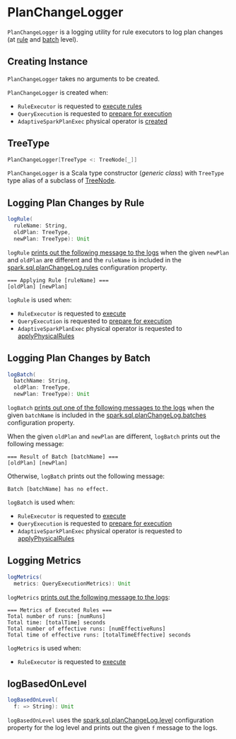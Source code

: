 # PlanChangeLogger

`PlanChangeLogger` is a logging utility for rule executors to log plan changes (at [rule](#logRule) and [batch](#logBatch) level).

## Creating Instance

`PlanChangeLogger` takes no arguments to be created.

`PlanChangeLogger` is created when:

* `RuleExecutor` is requested to [execute rules](RuleExecutor.md#execute)
* `QueryExecution` is requested to [prepare for execution](../QueryExecution.md#prepareForExecution)
* `AdaptiveSparkPlanExec` physical operator is [created](../physical-operators/AdaptiveSparkPlanExec.md#planChangeLogger)

## <span id="TreeType"> TreeType

```scala
PlanChangeLogger[TreeType <: TreeNode[_]]
```

`PlanChangeLogger` is a Scala type constructor (_generic class_) with `TreeType` type alias of a subclass of [TreeNode](TreeNode.md).

## <span id="logRule"> Logging Plan Changes by Rule

```scala
logRule(
  ruleName: String,
  oldPlan: TreeType,
  newPlan: TreeType): Unit
```

`logRule` [prints out the following message to the logs](#logBasedOnLevel) when the given `newPlan` and `oldPlan` are different and the `ruleName` is included in the [spark.sql.planChangeLog.rules](../configuration-properties.md#spark.sql.planChangeLog.rules) configuration property.

```text
=== Applying Rule [ruleName] ===
[oldPlan] [newPlan]
```

`logRule` is used when:

* `RuleExecutor` is requested to [execute](RuleExecutor.md#execute)
* `QueryExecution` is requested to [prepare for execution](../QueryExecution.md#prepareForExecution)
* `AdaptiveSparkPlanExec` physical operator is requested to [applyPhysicalRules](../physical-operators/AdaptiveSparkPlanExec.md#applyPhysicalRules)

## <span id="logBatch"> Logging Plan Changes by Batch

```scala
logBatch(
  batchName: String,
  oldPlan: TreeType,
  newPlan: TreeType): Unit
```

`logBatch` [prints out one of the following messages to the logs](#logBasedOnLevel) when the given `batchName` is included in the [spark.sql.planChangeLog.batches](../configuration-properties.md#spark.sql.planChangeLog.batches) configuration property.

When the given `oldPlan` and `newPlan` are different, `logBatch` prints out the following message:

```text
=== Result of Batch [batchName] ===
[oldPlan] [newPlan]
```

Otherwise, `logBatch` prints out the following message:

```text
Batch [batchName] has no effect.
```

`logBatch` is used when:

* `RuleExecutor` is requested to [execute](RuleExecutor.md#execute)
* `QueryExecution` is requested to [prepare for execution](../QueryExecution.md#prepareForExecution)
* `AdaptiveSparkPlanExec` physical operator is requested to [applyPhysicalRules](../physical-operators/AdaptiveSparkPlanExec.md#applyPhysicalRules)

## <span id="logMetrics"> Logging Metrics

```scala
logMetrics(
  metrics: QueryExecutionMetrics): Unit
```

`logMetrics` [prints out the following message to the logs](#logBasedOnLevel):

```text
=== Metrics of Executed Rules ===
Total number of runs: [numRuns]
Total time: [totalTime] seconds
Total number of effective runs: [numEffectiveRuns]
Total time of effective runs: [totalTimeEffective] seconds
```

`logMetrics` is used when:

* `RuleExecutor` is requested to [execute](RuleExecutor.md#execute)

## <span id="logBasedOnLevel"><span id="logLevel"> logBasedOnLevel

```scala
logBasedOnLevel(
  f: => String): Unit
```

`logBasedOnLevel` uses the [spark.sql.planChangeLog.level](../configuration-properties.md#spark.sql.planChangeLog.level) configuration property for the log level and prints out the given `f` message to the logs.
